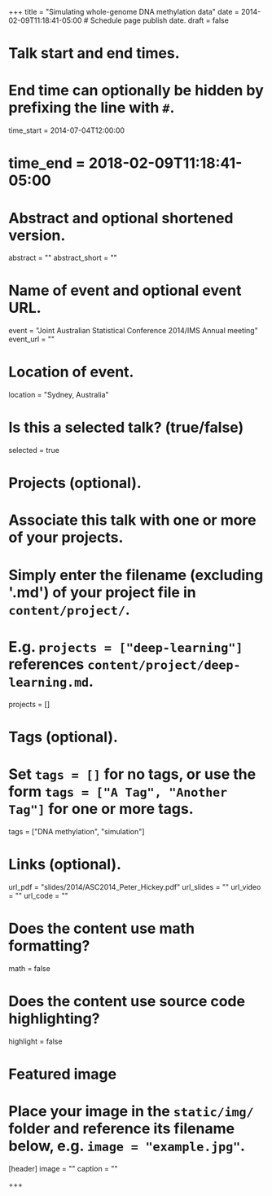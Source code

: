 +++
title = "Simulating whole-genome DNA methylation data"
date = 2014-02-09T11:18:41-05:00  # Schedule page publish date.
draft = false

# Talk start and end times.
#   End time can optionally be hidden by prefixing the line with `#`.
time_start = 2014-07-04T12:00:00
# time_end = 2018-02-09T11:18:41-05:00

# Abstract and optional shortened version.
abstract = ""
abstract_short = ""

# Name of event and optional event URL.
event = "Joint Australian Statistical Conference 2014/IMS Annual meeting"
event_url = ""

# Location of event.
location = "Sydney, Australia"

# Is this a selected talk? (true/false)
selected = true

# Projects (optional).
#   Associate this talk with one or more of your projects.
#   Simply enter the filename (excluding '.md') of your project file in `content/project/`.
#   E.g. `projects = ["deep-learning"]` references `content/project/deep-learning.md`.
projects = []

# Tags (optional).
#   Set `tags = []` for no tags, or use the form `tags = ["A Tag", "Another Tag"]` for one or more tags.
tags = ["DNA methylation", "simulation"]

# Links (optional).
url_pdf = "slides/2014/ASC2014_Peter_Hickey.pdf"
url_slides = ""
url_video = ""
url_code = ""

# Does the content use math formatting?
math = false

# Does the content use source code highlighting?
highlight = false

# Featured image
# Place your image in the `static/img/` folder and reference its filename below, e.g. `image = "example.jpg"`.
[header]
image = ""
caption = ""

+++
